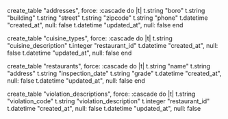   create_table "addresses", force: :cascade do |t|
    t.string   "boro"
    t.string   "building"
    t.string   "street"
    t.string   "zipcode"
    t.string   "phone"
    t.datetime "created_at", null: false
    t.datetime "updated_at", null: false
  end

  create_table "cuisine_types", force: :cascade do |t|
    t.string   "cuisine_description"
    t.integer  "restaurant_id"
    t.datetime "created_at",          null: false
    t.datetime "updated_at",          null: false
  end

  create_table "restaurants", force: :cascade do |t|
    t.string   "name"
    t.string   "address"
    t.string   "inspection_date"
    t.string   "grade"
    t.datetime "created_at",      null: false
    t.datetime "updated_at",      null: false
  end

  create_table "violation_descriptions", force: :cascade do |t|
    t.string   "violation_code"
    t.string   "violation_description"
    t.integer  "restaurant_id"
    t.datetime "created_at",            null: false
    t.datetime "updated_at",            null: false